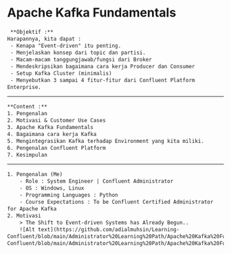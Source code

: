 # Apache Kafka Fundamentals

     **Objektif :**
    Harapannya, kita dapat :
     - Kenapa "Event-driven" itu penting.
     - Menjelaskan konsep dari topic dan partisi.
     - Macam-macam tanggungjawab/fungsi dari Broker
     - Mendeskripsikan bagaimana cara kerja Producer dan Consumer
     - Setup Kafka Cluster (minimalis)
     - Menyebutkan 3 sampai 4 fitur-fitur dari Confluent Platform Enterprise.

---

    **Content :**
    1. Pengenalan
    2. Motivasi & Customer Use Cases
    3. Apache Kafka Fundamentals
    4. Bagaimana cara kerja Kafka
    5. Mengintegrasikan Kafka terhadap Environment yang kita miliki.
    6. Pengenalan Confluent Platform
    7. Kesimpulan

---
    1. Pengenalan (Me)
        - Role : System Engineer | Confluent Administrator
        - OS : Windows, Linux
        - Programming Languages : Python
        - Course Expectations : To be Confluent Certified Administrator for Apache Kafka
    2. Motivasi
        > The Shift to Event-driven Systems has Already Begun.. 
        ![Alt text](https://github.com/adialmuhsin/Learning-Confluent/blob/main/Administrator%20Learning%20Path/Apache%20Kafka%20Fundamentals/1.jpg)https://github.com/adialmuhsin/Learning-Confluent/blob/main/Administrator%20Learning%20Path/Apache%20Kafka%20Fundamentals/1.jpg)
